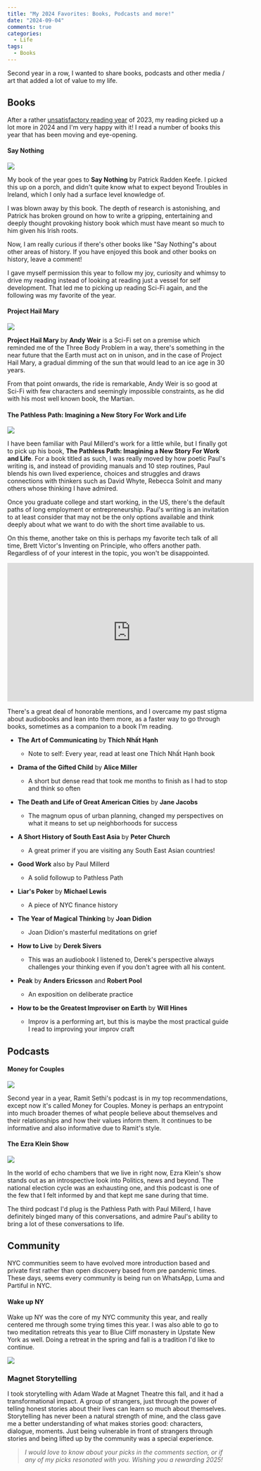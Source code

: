 ```yaml
---
title: "My 2024 Favorites: Books, Podcasts and more!"
date: "2024-09-04"
comments: true
categories:
  - Life
tags:
  - Books
---
```


Second year in a row, I wanted to share books, podcasts and other media / art that added a lot of value to my life.

## Books

After a rather [unsatisfactory reading year](https://avidas.substack.com/i/140104063/books) of 2023, my reading picked up a lot more in 2024 and I'm very happy with it! I read a number of books this year that has been moving and eye-opening.

#### Say Nothing

![](https://substack-post-media.s3.amazonaws.com/public/images/d016685a-5755-470b-9008-ddaa8e5f7dd5_260x383.png)

My book of the year goes to **Say Nothing** by Patrick Radden Keefe. I picked this up on a porch, and didn't quite know what to expect beyond Troubles in Ireland, which I only had a surface level knowledge of.

I was blown away by this book. The depth of research is astonishing, and Patrick has broken ground on how to write a gripping, entertaining and deeply thought provoking history book which must have meant so much to him given his Irish roots.

Now, I am really curious if there's other books like "Say Nothing"s about other areas of history. If you have enjoyed this book and other books on history, leave a comment!

I gave myself permission this year to follow my joy, curiosity and whimsy to drive my reading instead of looking at reading just a vessel for self development. That led me to picking up reading Sci-Fi again, and the following was my favorite of the year.

#### **Project Hail Mary**

![](https://substack-post-media.s3.amazonaws.com/public/images/05bde810-6a75-4f3e-b1dd-aeb788d5ae6a_409x571.png)

**Project Hail Mary** by **Andy Weir** is a Sci-Fi set on a premise which reminded me of the Three Body Problem in a way, there's something in the near future that the Earth must act on in unison, and in the case of Project Hail Mary, a gradual dimming of the sun that would lead to an ice age in 30 years.

From that point onwards, the ride is remarkable, Andy Weir is so good at Sci-Fi with few characters and seemingly impossible constraints, as he did with his most well known book, the Martian.

#### **The Pathless Path: Imagining a New Story For Work and Life**

![](https://substack-post-media.s3.amazonaws.com/public/images/805df242-07cf-424d-98fa-4fd77efdc927_335x508.png)

I have been familiar with Paul Millerd's work for a little while, but I finally got to pick up his book, **The Pathless Path: Imagining a New Story For Work and Life**. For a book titled as such, I was really moved by how poetic Paul's writing is, and instead of providing manuals and 10 step routines, Paul blends his own lived experience, choices and struggles and draws connections with thinkers such as David Whyte, Rebecca Solnit and many others whose thinking I have admired.

Once you graduate college and start working, in the US, there's the default paths of long employment or entrepreneurship. Paul's writing is an invitation to at least consider that may not be the only options available and think deeply about what we want to do with the short time available to us.

On this theme, another take on this is perhaps my favorite tech talk of all time, Brett Victor's Inventing on Principle, who offers another path. Regardless of of your interest in the topic, you won't be disappointed.

<iframe width="560" height="315" src="https://www.youtube.com/embed/PUv66718DII" frameborder="0" allowfullscreen></iframe>

There's a great deal of honorable mentions, and I overcame my past stigma about audiobooks and lean into them more, as a faster way to go through books, sometimes as a companion to a book I'm reading.

- **The Art of Communicating** by **Thích Nhất Hạnh**
  - Note to self: Every year, read at least one Thích Nhất Hạnh book

- **Drama of the Gifted Child** by **Alice Miller**
  - A short but dense read that took me months to finish as I had to stop and think so often

- **The Death and Life of Great American Cities** by **Jane Jacobs**
  - The magnum opus of urban planning, changed my perspectives on what it means to set up neighborhoods for success

- **A Short History of South East Asia** by **Peter Church**
  - A great primer if you are visiting any South East Asian countries!

- **Good Work** also by Paul Millerd
  - A solid followup to Pathless Path

- **Liar's Poker** by **Michael Lewis**
  - A piece of NYC finance history

- **The Year of Magical Thinking** by **Joan Didion**
  - Joan Didion's masterful meditations on grief

- **How to Live** by **Derek Sivers**
  - This was an audiobook I listened to, Derek's perspective always challenges your thinking even if you don't agree with all his content.

- **Peak** by **Anders Ericsson** and **Robert Pool**
  - An exposition on deliberate practice

- **How to be the Greatest Improviser on Earth** by **Will Hines**
  - Improv is a performing art, but this is maybe the most practical guide I read to improving your improv craft

## Podcasts

#### Money for Couples

![](https://substack-post-media.s3.amazonaws.com/public/images/7ea4eca5-eafc-42f9-be91-97efe6671225_410x398.png)

Second year in a year, Ramit Sethi's podcast is in my top recommendations, except now it's called Money for Couples. Money is perhaps an entrypoint into much broader themes of what people believe about themselves and their relationships and how their values inform them. It continues to be informative and also informative due to Ramit's style.

#### The Ezra Klein Show

![](https://substack-post-media.s3.amazonaws.com/public/images/fa335561-5f30-4714-b5fc-1382d80a9f42_1022x1024.png)

In the world of echo chambers that we live in right now, Ezra Klein's show stands out as an introspective look into Politics, news and beyond. The national election cycle was an exhausting one, and this podcast is one of the few that I felt informed by and that kept me sane during that time.

The third podcast I'd plug is the Pathless Path with Paul Millerd, I have definitely binged many of this conversations, and admire Paul's ability to bring a lot of these conversations to life.

## Community

NYC communities seem to have evolved more introduction based and private first rather than open discovery based from pre pandemic times. These days, seems every community is being run on WhatsApp, Luma and Partiful in NYC.

#### Wake up NY

Wake up NY was the core of my NYC community this year, and really centered me through some trying times this year. I was also able to go to two meditation retreats this year to Blue Cliff monastery in Upstate New York as well. Doing a retreat in the spring and fall is a tradition I'd like to continue.

![](https://substack-post-media.s3.amazonaws.com/public/images/99c93f79-0f7a-4769-98d3-714f491fc173_1028x688.png)

### Magnet Storytelling

I took storytelling with Adam Wade at Magnet Theatre this fall, and it had a transformational impact. A group of strangers, just through the power of telling honest stories about their lives can learn so much about themselves. Storytelling has never been a natural strength of mine, and the class gave me a better understanding of what makes stories good: characters, dialogue, moments. Just being vulnerable in front of strangers through stories and being lifted up by the community was a special experience.

> *I would love to know about your picks in the comments section, or if any of my picks resonated with you. Wishing you a rewarding 2025!*
